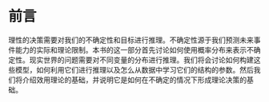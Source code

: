 # 前言

理性的决策需要对我们的不确定性和目标进行推理。不确定性源于我们预测未来事件能力的实际和理论限制。本书的这一部分首先讨论如何使用概率分布来表示不确定性。现实世界的问题需要对不同变量的分布进行推理。我们将会讨论如何构建这些模型，如何利用它们进行推理以及怎么从数据中学习它们的结构的参数。然后我们将介绍效用理论的基础，并说明它是如何在不确定的情况下形成理论决策的基础。

